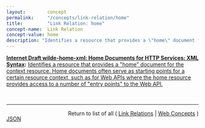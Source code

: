```yaml
---
layout:        concept
permalink:     "/concepts/link-relation/home"
title:         "Link Relation: home"
concept-name:  Link Relation
concept-value: home
description: "Identifies a resource that provides a \"home\" document for the context resource. Home documents often serve as starting points for a certain resource context, such as for Web APIs where the home resource provides access to a number of \"entry points\" to the Web API."
---
```


**[Internet Draft wilde-home-xml: Home Documents for HTTP Services: XML Syntax](/specs/IETF/I-D/wilde-home-xml "The specification for HTTP API Home Documents provides a JSON syntax only. This specification provides an XML syntax for the same data model, so that the concept of Home Documents can be consistently exposed in both JSON- and XML-based HTTP APIs. It also defines the link relation type &#34;home&#34; so that applications can identify links to home documents."):** [Identifies a resource that provides a "home" document for the context resource. Home documents often serve as starting points for a certain resource context, such as for Web APIs where the home resource provides access to a number of "entry points" to the Web API.](http://tools.ietf.org/html/draft-wilde-home-xml-04#section-4.3.1 "Read documentation for Link Relation &#34;home&#34;")

<br/>
<hr/>

<p style="float : left"><a href="./home.json" title="JSON representing this particular Web Concept value">JSON</a></p>
<p style="text-align: right">Return to list of all ( <a href="../link-relation/">Link Relations</a> | <a href="../">Web Concepts</a> )</p>
